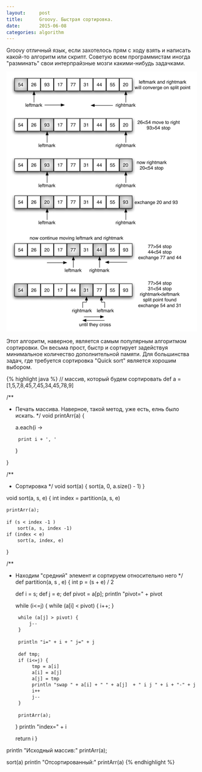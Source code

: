 ```yaml
---
layout:     post
title:      Groovy. Быстрая сортировка.
date:       2015-06-08
categories: algorithm
---
```


Groovy отличный язык, если захотелось прям с ходу взять и написать какой-то алгоритм или скрипт. Советую всем программистам иногда "разминать" свои интерпрайзные мозги какими-нибудь задачками.

![](/images/quicksort.png)

Этот алгоритм, наверное, является самым популярным алгоритмом сортировки. Он весьма прост, быстр и сортирует задействуя минимальное количество дополнительной памяти. Для большинства задач, где требуется сортировка "Quick sort" является хорошим выбором.

{% highlight java %}
// массив, который будем сортировать
def a = [1,5,7,8,45,7,45,34,45,78,9]

/**
 * Печать массива. Наверное, такой метод, уже есть, елнь было искать.
 */
void printArr(a) {
    
    a.each{i -> 
    
        print i + ', '
    
    }

} 

/**
 * Сортировка
 */
void sort(a) {
    sort(a, 0, a.size() - 1)
}

void sort(a, s, e) {
    int index = partition(a, s, e)
   
   
    printArr(a);
    
    if (s < index -1 ) 
        sort(a, s, index -1)
    if (index < e) 
        sort(a, index, e)
    

}

/**
 * Находим "средний" элемент и сортируем относительно него
 */    
def partition(a, s , e) {
 int p = (s + e) / 2

    def i = s;
    def j = e;
    def pivot = a[p];
    println "pivot=" + pivot
    
    while (i<=j) {
        while (a[i] < pivot) {
            i++;
        }
        
        while (a[j] > pivot) {
            j--
        }
        
        println "i=" + i + " j=" + j
        
        def tmp;
        if (i<=j) {
             tmp = a[i]
             a[i] = a[j]
             a[j] = tmp
             println "swap " + a[i] + " " + a[j]  + " i j " + i + "-" + j
             i++
             j--
        }
        
        printArr(a);
    }
     println "index=" + i
        
    return i
}

println "Исходный массив:"
printArr(a);

sort(a)
println "Отсортированный:"
printArr(a)
{% endhighlight %}